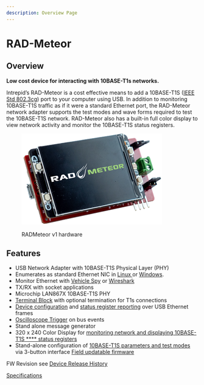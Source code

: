 ```yaml
---
description: Overview Page
---
```


# RAD-Meteor

## Overview&#x20;

**Low cost device for interacting with 10BASE-T1s networks.**

Intrepid’s RAD-Meteor is a cost effective means to add a 10BASE-T1S ([IEEE Std 802.3cg](https://standards.ieee.org/search/?q=802.3cg)) port to your computer using USB. In addition to monitoring 10BASE-T1S traffic as if it were a standard Ethernet port, the RAD-Meteor network adapter supports the test modes and wave forms required to test the 10BASE-T1S network. RAD-Meteor also has a built-in full color display to view network activity and monitor the 10BASE-T1S status registers.

<figure><img src=".gitbook/assets/radmeteor.png" alt=""><figcaption><p>RADMeteor v1 hardware</p></figcaption></figure>

## Features

* USB Network Adapter with 10BASE-T1S Physical Layer (PHY)
* Enumerates as standard Ethernet NIC in [Linux ](using-on-linux.md)or [Windows](using-on-windows/).
* Monitor Ethernet with [Vehicle Spy](using-on-windows/using-in-vehicle-spy.md) or [Wireshark](https://www.wireshark.org/)
* TX/RX with socket applications
* Microchip LAN867X 10BASE-T1S PHY
* [Terminal Block](10baset1s-connections.md) with optional termination for T1s connections
* [Device configuration](host-usb-commands/) and [status register reporting](host-usb-commands/host-usb-responses.md) over USB Ethernet frames
* [Oscilloscope Trigger](oscilloscope-trigger.md) on bus events
* Stand alone message generator
* 320 x 240 Color Display for [monitoring network and displaying 10BASE-T1S **** status registers](display-main-screen/)
* Stand-alone configuration of [10BASE-T1S parameters and test modes](10baset1s-test-modes.md) via 3-button interface [Field updatable firmware](firmware-update/)

FW Revision see [Device Release History](firmware-update/device-release-history.md)

[Specifications](specifications.md)
